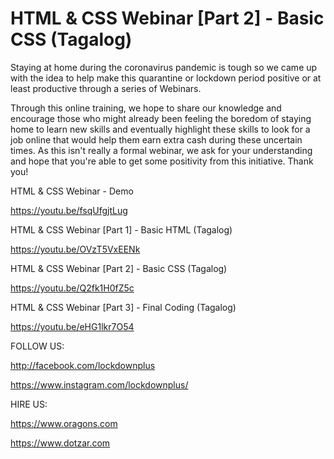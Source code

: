 # HTML & CSS Webinar [Part 2] - Basic CSS (Tagalog)
Staying at home during the coronavirus pandemic is tough so we came up with the idea to help make this quarantine or lockdown period positive or at least productive through a series of Webinars. 

Through this online training, we hope to share our knowledge and encourage those who might already been feeling the boredom of staying home to learn new skills and eventually highlight these skills to look for a job online that would help them earn extra cash during these uncertain times. As this isn't really a formal webinar, we ask for your understanding and hope that you're able to get some positivity from this initiative. Thank you! 

HTML & CSS Webinar - Demo

https://youtu.be/fsqUfgjtLug

HTML & CSS Webinar [Part 1] - Basic HTML (Tagalog)

https://youtu.be/OVzT5VxEENk

HTML & CSS Webinar [Part 2] - Basic CSS (Tagalog)

https://youtu.be/Q2fk1H0fZ5c

HTML & CSS Webinar [Part 3] - Final Coding (Tagalog)

https://youtu.be/eHG1lkr7O54


FOLLOW US:

http://facebook.com/lockdownplus

https://www.instagram.com/lockdownplus/


HIRE US:

https://www.oragons.com

https://www.dotzar.com
